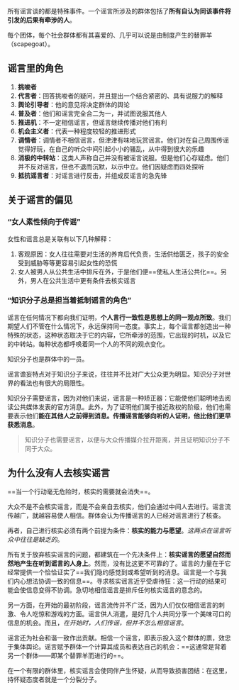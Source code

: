 
所有谣言谈的都是特殊事件。一个谣言所涉及的群体包括了**所有自认为同该事件将引发的后果有牵涉的人**。

每个团体，每个社会群体都有其喜爱的、几乎可以说是由制度产生的替罪羊（scapegoat）。

## 谣言里的角色

1. **挑唆者**
2. **代言者**：回答挑唆者的疑问，并且提出一个结合紧密的、具有说服力的解释
3. **舆论引导者**：他的意见将决定群体的舆论
4. **普及者**：他们和谣言完全合二为一，并试图说服其他人
5. **推进机**：不一定相信谣言，但谣言继续传播对他们有利
6. **机会主义者**：代表一种程度较轻的推进形式
7. **调情者**：调情者不相信谣言，但津津有味地玩赏谣言。他们对在自己周围传谣觉得好玩，在自己的听众中间引起小小的骚乱，从中得到很大的乐趣
8. **消极的中转站**：这类人声称自己并没有被谣言说服。但是他们心存疑虑。他们并不反对谣言，但也不退而沉默，以示中立。他们因疑虑而四处探听
9. **抵抗谣言者**：对谣言进行反击，并组成反谣言的急先锋


## 关于谣言的偏见

### “女人素性倾向于传谣”

女性和谣言总是关联有以下几种解释：

1. 客观原因：女人往往需要对生活的养育后代负责，生活供给匮乏，孩子的安全受到威胁等等更容易引起女性的恐慌
2. 女人被男人从公共生活中排斥在外，于是他们便==使私人生活公共化==。另外，男人在公共生活中更有条件去核实谣言

### “知识分子总是担当着抵制谣言的角色”

谣言在任何情况下都向我们证明，**个人言行一致性是思想上的同一观点所致**。我们期望人们不管在什么情况下，永远保持同一态度。事实上，每个谣言都创造出一种特殊的状态，这种状态取决于它的内容，它所牵涉的范围，它出现的时机，以及它的中转站。每种状态都呼唤着同一个人的不同的观点变化。

知识分子也是群体中的一员。

谣言谵妄特点对于知识分子来说，往往并不比对广大公众更为明显。知识分子对世界的看法也有很大的局限性。

知识分子需要谣言，因为对他们来说，谣言是一种矫正器：它能使他们聪明地去阅读公共媒体发表的官方消息。此外，为了证明他们属于接近政权的阶级，他们也需要表示他们**能在其他人之前得到消息。传播谣言能够向听的人证明，他比他们更早获悉消息**。

> 知识分子也需要谣言，以便与大众传播媒介拉开距离，并且证明知识分子不同于大众。

## 为什么没有人去核实谣言

==当一个行动毫无危险时，核实的需要就会消失==。

大众不是不会核实谣言，而是不会亲自去核实，他们会通过中间人去进行。谣言流传越广，就越容易使人相信。群体会认为传播谣言的人已经对谣言进行了核查。

再者，自己进行核实必须有两个前提为条件：**核实的能力与愿望**。*这两点在谣言听众中往往是缺乏的*。

所有关于放弃核实谣言的问题，都建筑在一个先决条件上：**核实谣言的愿望自然而然地产生在听到谣言的人身上**。然而，没有比这更不可靠的了。谣言的力量在于它经常提供一个恰恰证实了==我们隐约感觉到或希望听到的消息。谣言是一个与我们内心想法协调一致的信息==。寻求核实谣言近乎受虐待狂：这一行动的结果可能会使信息变得不协调。急切地相信谣言是排斥任何核实谣言的意念的。

另一方面，在开始的最初阶段，谣言流传并不广泛，因为人们仅仅相信谣言的刺激、令人吃惊和游戏的方面。谣言供人消遣，是好几个人共同分享一个美味可口的信息的机会。而且，*在开始时，人们传谣，但并不怎么相信谣言*。

谣言还为社会和谐一致作出贡献。相信一个谣言，即表示投入这个群体的票，效忠于集体舆论。谣言赋予群体一个计算其成员和表达自己的机会：==这通常是背着另一个群体——即某个替罪羊而进行的==。

在一个有限的群体里，核实谣言会使同伴产生怀疑，从而导致损害团结：在这里，持怀疑态度者就是一个分裂分子。